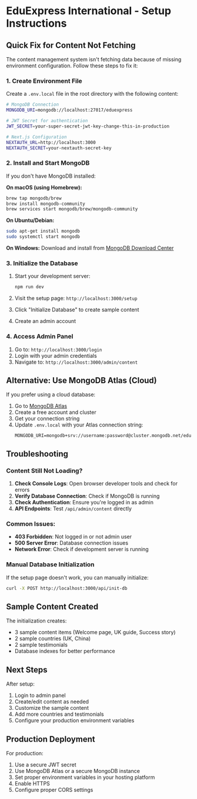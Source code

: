 # EduExpress International - Setup Instructions

## Quick Fix for Content Not Fetching

The content management system isn't fetching data because of missing environment configuration. Follow these steps to fix it:

### 1. Create Environment File

Create a `.env.local` file in the root directory with the following content:

```bash
# MongoDB Connection
MONGODB_URI=mongodb://localhost:27017/eduexpress

# JWT Secret for authentication
JWT_SECRET=your-super-secret-jwt-key-change-this-in-production

# Next.js Configuration
NEXTAUTH_URL=http://localhost:3000
NEXTAUTH_SECRET=your-nextauth-secret-key
```

### 2. Install and Start MongoDB

If you don't have MongoDB installed:

**On macOS (using Homebrew):**
```bash
brew tap mongodb/brew
brew install mongodb-community
brew services start mongodb/brew/mongodb-community
```

**On Ubuntu/Debian:**
```bash
sudo apt-get install mongodb
sudo systemctl start mongodb
```

**On Windows:**
Download and install from [MongoDB Download Center](https://www.mongodb.com/try/download/community)

### 3. Initialize the Database

1. Start your development server:
   ```bash
   npm run dev
   ```

2. Visit the setup page: `http://localhost:3000/setup`

3. Click "Initialize Database" to create sample content

4. Create an admin account

### 4. Access Admin Panel

1. Go to: `http://localhost:3000/login`
2. Login with your admin credentials
3. Navigate to: `http://localhost:3000/admin/content`

## Alternative: Use MongoDB Atlas (Cloud)

If you prefer using a cloud database:

1. Go to [MongoDB Atlas](https://www.mongodb.com/atlas)
2. Create a free account and cluster
3. Get your connection string
4. Update `.env.local` with your Atlas connection string:
   ```
   MONGODB_URI=mongodb+srv://username:password@cluster.mongodb.net/eduexpress
   ```

## Troubleshooting

### Content Still Not Loading?

1. **Check Console Logs**: Open browser developer tools and check for errors
2. **Verify Database Connection**: Check if MongoDB is running
3. **Check Authentication**: Ensure you're logged in as admin
4. **API Endpoints**: Test `/api/admin/content` directly

### Common Issues:

- **403 Forbidden**: Not logged in or not admin user
- **500 Server Error**: Database connection issues
- **Network Error**: Check if development server is running

### Manual Database Initialization

If the setup page doesn't work, you can manually initialize:

```bash
curl -X POST http://localhost:3000/api/init-db
```

## Sample Content Created

The initialization creates:
- 3 sample content items (Welcome page, UK guide, Success story)
- 2 sample countries (UK, China)
- 2 sample testimonials
- Database indexes for better performance

## Next Steps

After setup:
1. Login to admin panel
2. Create/edit content as needed
3. Customize the sample content
4. Add more countries and testimonials
5. Configure your production environment variables

## Production Deployment

For production:
1. Use a secure JWT secret
2. Use MongoDB Atlas or a secure MongoDB instance
3. Set proper environment variables in your hosting platform
4. Enable HTTPS
5. Configure proper CORS settings
